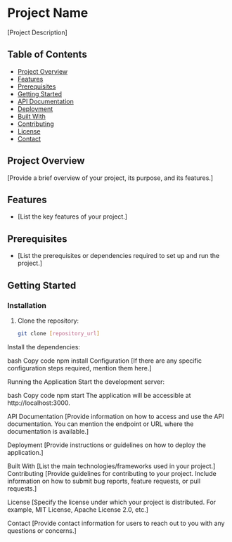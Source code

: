 # Project Name

[Project Description]

## Table of Contents

- [Project Overview](#project-overview)
- [Features](#features)
- [Prerequisites](#prerequisites)
- [Getting Started](#getting-started)
- [API Documentation](#api-documentation)
- [Deployment](#deployment)
- [Built With](#built-with)
- [Contributing](#contributing)
- [License](#license)
- [Contact](#contact)

## Project Overview

[Provide a brief overview of your project, its purpose, and its features.]

## Features

- [List the key features of your project.]

## Prerequisites

- [List the prerequisites or dependencies required to set up and run the project.]

## Getting Started

### Installation

1. Clone the repository:

   ```bash
   git clone [repository_url]
Install the dependencies:

bash
Copy code
npm install
Configuration
[If there are any specific configuration steps required, mention them here.]

Running the Application
Start the development server:

bash
Copy code
npm start
The application will be accessible at http://localhost:3000.

API Documentation
[Provide information on how to access and use the API documentation. You can mention the endpoint or URL where the documentation is available.]

Deployment
[Provide instructions or guidelines on how to deploy the application.]

Built With
[List the main technologies/frameworks used in your project.]
Contributing
[Provide guidelines for contributing to your project. Include information on how to submit bug reports, feature requests, or pull requests.]

License
[Specify the license under which your project is distributed. For example, MIT License, Apache License 2.0, etc.]

Contact
[Provide contact information for users to reach out to you with any questions or concerns.]
